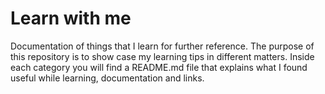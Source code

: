 # Learn with me
Documentation of things that I learn for further reference.
The purpose of this repository is to show case my learning tips in different matters. Inside each category you will find a README.md file that explains what I found useful while learning, documentation and links.
